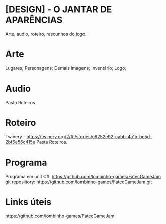 # [DESIGN] - O JANTAR DE APARÊNCIAS
Arte, audio, roteiro, rascunhos do jogo.

# Arte
Lugares;
Personagens;
Demais imagens;
Inventário;
Logo;

# Audio
Pasta Roteiros.

# Roteiro
Twinery - https://twinery.org/2/#!/stories/e9252e92-cabb-4a1b-be5d-2bf6e56c415e
Pasta Roteiros.

# Programa

Programa em unit C#: https://github.com/lombinho-games/FatecGameJam
git reposiitory: https://github.com/lombinho-games/FatecGameJam.git

# Links úteis
https://github.com/lombinho-games/FatecGameJam


